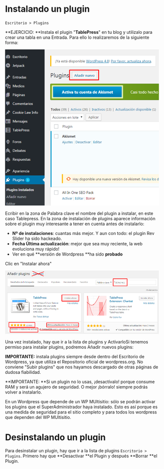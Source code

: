 # Instalando un plugin

`Escritorio > Plugins`

**EJERCICIO: **Instala el plugin "**TablePress**" en tu blog y utilizalo para crear una tabla en una Entrada. Para ello lo realizaremos de la siguiente forma:

![](/assets/anadir-plugin-1.png)

Ecribir en la zona de Palabra clave el nombre del plugin a instalar, en este caso Tablepress. En la zona de instalación de plugins aparece información sobre el plugin muy interesante a tener en cuenta antes de instalarlo:

* **Nº de instalaciones**: cuantas más mejor. Y aun con todo: el plugin Rev Slider ha sido hackeado.
* **Fecha Última actualización**: mejor que sea muy reciente, la web evoluciona muy rápido!
* Ver en qué **versión de Wordpress **ha sido **probado**

Clic en "Instalar ahora"

![](/assets/anadir-plugin-2.png)

Una vez instalado, hay que ir a la lista de plugins y ActivarloSi tenemos permiso para instalar plugins, podremos Añadir nuevos plugins:

**IMPORTANTE:** instala plugins siempre desde dentro del Escritorio de Wordpress, ya que utiliza el Repositorio oficial de wordpress.org. No conviene "Subir plugins" que nos hayamos descargado de otras páginas de dudosa fiabilidad.

**IMPORTANTE: **Si un plugin no lo usas, ¡desactívalo! porque consume RAM y será un agujero de seguridad. O mejor ¡bórralo! siempre podrás volver a instalarlo.

En un Wordpress que depende de un WP MUltisitio: sólo se podrán activar los plugins que el SuperAdministrador haya instalado. Esto es así porque es una medida de seguridad para el sitio completo y para todos los wordpress que dependen del WP MUltisitio.

# Desinstalando un plugin

Para desinstalar un plugin, hay que ir a la lista de plugins `Escritorio > Plugins`. Primero hay que **Desactivar **el Plugin y después **Borrar **el Plugin.



